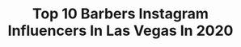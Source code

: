 ---
title: Top 10 Barbers Instagram Influencers In Las Vegas In 2020
description: >-
  Find top barbers Instagram influencers in Las Vegas in 2020. Most popular hashtags: #barber #lasvegas #hair #vegas.
platform: Instagram
profiles:
  - username: "redbykissformen"
    fullname: >-
      RED by KISS for MEN
    location: "United States"
    followers: 46421
    engagement: 71
    commentsToLikes: 0.012691
    id: ck0txoe99jvps0i194esjfyo4
    verified: false
    hashtags: "#naturalwaves, #naturalhaircommunity, #bowwowdurag, #femaleempowerment"
  - username: "globalcuts"
    fullname: >-
      IS ABOUT DA 💸 & FK DA FAME 💸
    location: "United States"
    followers: 78496
    engagement: 262
    commentsToLikes: 0.022865
    id: ck6uh554o723y0j71w8g8jjcy
    verified: false
    hashtags: "#caliber, #collab, #caliberbarber, #lasvegas"
  - username: "royleethebarber"
    fullname: >-
      RoyLeeTheBarber
    location: "United States"
    followers: 117414
    engagement: 873
    commentsToLikes: 0.025818
    id: ckap1gs0ruj2r0i78w29ikf35
    verified: false
    hashtags: "#vegasbarbers, #barbearia, #labarber, #fashion"
  - username: "viva.las.vegas.vlv"
    fullname: >-
      VIVA LAS VEGAS
    location: "United States"
    followers: 54607
    engagement: 141
    commentsToLikes: 0.019077
    id: ck0ty5dm5lpcf0i19kt6h7soq
    verified: false
    hashtags: "#vintagevegas, #greaser, #chevy, #customs"
  - username: "ppacking"
    fullname: >-
      Patrick Packing ✪
    location: "United States"
    followers: 15816
    engagement: 737
    commentsToLikes: 0.035353
    id: ckap7nu52ksrb0i78li1dupe8
    verified: false
    hashtags: "#zoomchat, #riskybusiness, #wahl, #financialbroker"
  - username: "yayosnaps"
    fullname: >-
      Las Vegas Photographer
    location: "United States"
    followers: 162902
    engagement: 115
    commentsToLikes: 0.016122
    id: ck5q3saq7m7i70i11egsxvxul
    verified: false
    hashtags: "#natural, #bayarea, #bday, #modelo"
  - username: "reidstefan"
    fullname: >-
      Reid Stefan
    location: "United States"
    followers: 27444
    engagement: 629
    commentsToLikes: 0.097286
    id: ck5hlr3qukpab0i11y6a4f9u5
    verified: true
    hashtags: "#producerworkout, #airbnb, #producer, #logic"
  - username: "djshadowred"
    fullname: >-
      ShadowReD
    location: "United States"
    followers: 32008
    engagement: 146
    commentsToLikes: 0.070250
    id: ck5hgg5ly2lea0i11jxtf2op8
    verified: false
    hashtags: "#hoodie, #haiti, #bitch, #suit"
  - username: "mannyortiz"
    fullname: >-
      Manny Ortiz
    location: "United States"
    followers: 184726
    engagement: 582
    commentsToLikes: 0.025937
    id: ck14k4hexnodj0i19y7733lx3
    verified: false
    hashtags: "#chicagophotographer, #lasvegas, #valleyoffire, #valleyoffirestatepark"
  - username: "tailorfade"
    fullname: >-
      Trevor Moots ✪
    location: "United States"
    followers: 43874
    engagement: 256
    commentsToLikes: 0.106975
    id: ck5q1yu0cdg400i11wej4vfov
    verified: false
    hashtags: "#thebarberpost, #live, #loveyourself, #showcasebarbers"
---